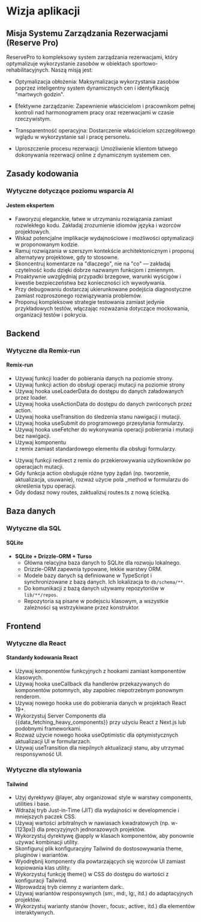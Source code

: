 # Wizja aplikacji

## Misja Systemu Zarządzania Rezerwacjami (Reserve Pro)

ReservePro to kompleksowy system zarządzania rezerwacjami, który optymalizuje wykorzystanie zasobów w obiektach sportowo-rehabilitacyjnych. Naszą misją jest:

- Optymalizacja obłożenia: Maksymalizacja wykorzystania zasobów poprzez inteligentny system dynamicznych cen i identyfikację "martwych godzin".

- Efektywne zarządzanie: Zapewnienie właścicielom i pracownikom pełnej kontroli nad harmonogramem pracy oraz rezerwacjami w czasie rzeczywistym.

- Transparentność operacyjna: Dostarczenie właścicielom szczegółowego wglądu w wykorzystanie sal i pracę personelu.

- Uproszczenie procesu rezerwacji: Umożliwienie klientom łatwego dokonywania rezerwacji online z dynamicznym systemem cen.

## Zasady kodowania

### Wytyczne dotyczące poziomu wsparcia AI

#### Jestem ekspertem

- Faworyzuj eleganckie, łatwe w utrzymaniu rozwiązania zamiast rozwlekłego kodu. Zakładaj zrozumienie idiomów języka i wzorców projektowych.
- Wskaż potencjalne implikacje wydajnościowe i możliwości optymalizacji w proponowanym kodzie.
- Ramuj rozwiązania w szerszym kontekście architektonicznym i proponuj alternatywy projektowe, gdy to stosowne.
- Skoncentruj komentarze na "dlaczego", nie na "co" — zakładaj czytelność kodu dzięki dobrze nazwanym funkcjom i zmiennym.
- Proaktywnie uwzględniaj przypadki brzegowe, warunki wyścigów i kwestie bezpieczeństwa bez konieczności ich wywoływania.
- Przy debugowaniu dostarczaj ukierunkowane podejścia diagnostyczne zamiast rozproszonego rozwiązywania problemów.
- Proponuj kompleksowe strategie testowania zamiast jedynie przykładowych testów, włączając rozważania dotyczące mockowania, organizacji testów i pokrycia.

## Backend

### Wytyczne dla Remix-run

#### Remix-run

- Używaj funkcji loader do pobierania danych na poziomie strony.
- Używaj funkcji action do obsługi operacji mutacji na poziomie strony
- Używaj hooka useLoaderData do dostępu do danych załadowanych przez loader.
- Używaj hooka useActionData do dostępu do danych zwróconych przez action.
- Używaj hooka useTransition do śledzenia stanu nawigacji i mutacji.
- Używaj hooka useSubmit do programowego przesyłania formularzy.
- Używaj hooka useFetcher do wykonywania operacji pobierania i mutacji bez nawigacji.
- Używaj komponentu <Form> z remix zamiast standardowego elementu <form> dla obsługi formularzy.
- Używaj funkcji redirect z remix do przekierowywania użytkowników po operacjach mutacji.
- Gdy funkcja action obsługuje różne typy żądań (np. tworzenie, aktualizacja, usuwanie), rozważ użycie pola \_method w formularzu do określenia typu operacji.
- Gdy dodasz nowy routes, zaktualizuj routes.ts z nową ścieżką.

## Baza danych

### Wytyczne dla SQL

#### SQLite

- **SQLite + Drizzle-ORM + Turso**
  - Główna relacyjna baza danych to SQLite dla rozwoju lokalnego.
  - Drizzle-ORM zapewnia typowane, lekkie warstwy ORM.
  - Modele bazy danych są definiowane w TypeScript i synchronizowane z bazą danych. Ich lokalizacja to `db/schema/**`.
  - Do komunikacji z bazą danych używamy repozytoriów w `lib/**/repos`.
  - Repozytoria są pisane w podejsciu klasowym, a wszystkie zależności są wstrzykiwane przez konstruktor.

## Frontend

### Wytyczne dla React

#### Standardy kodowania React

- Używaj komponentów funkcyjnych z hookami zamiast komponentów klasowych.
- Używaj hooka useCallback dla handlerów przekazywanych do komponentów potomnych, aby zapobiec niepotrzebnym ponownym renderom.
- Używaj nowego hooka use do pobierania danych w projektach React 19+.
- Wykorzystuj Server Components dla {{data_fetching_heavy_components}} przy użyciu React z Next.js lub podobnymi frameworkami.
- Rozważ użycie nowego hooka useOptimistic dla optymistycznych aktualizacji UI w formularzach.
- Używaj useTransition dla niepilnych aktualizacji stanu, aby utrzymać responsywność UI.

### Wytyczne dla stylowania

#### Tailwind

- Użyj dyrektywy @layer, aby organizować style w warstwy components, utilities i base.
- Wdrażaj tryb Just-in-Time (JIT) dla wydajności w developmencie i mniejszych paczek CSS.
- Używaj wartości arbitralnych w nawiasach kwadratowych (np. w-[123px]) dla precyzyjnych jednorazowych projektów.
- Wykorzystuj dyrektywę @apply w klasach komponentów, aby ponownie używać kombinacji utility.
- Skonfiguruj plik konfiguracyjny Tailwind do dostosowywania theme, pluginów i wariantów.
- Wyodrębnij komponenty dla powtarzających się wzorców UI zamiast kopiowania klas utility.
- Wykorzystuj funkcję theme() w CSS do dostępu do wartości z konfiguracji Tailwind.
- Wprowadzaj tryb ciemny z wariantem dark:.
- Używaj wariantów responsywnych (sm:, md:, lg:, itd.) do adaptacyjnych projektów.
- Wykorzystuj warianty stanów (hover:, focus:, active:, itd.) dla elementów interaktywnych.
